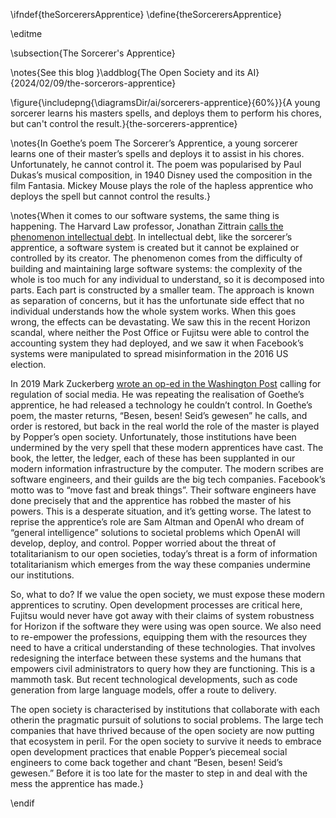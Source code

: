 \ifndef{theSorcerersApprentice}
\define{theSorcerersApprentice}

\editme

\subsection{The Sorcerer's Apprentice}

\notes{See this blog }\addblog{The Open Society and its AI}{2024/02/09/the-sorcerors-apprentice}

\figure{\includepng{\diagramsDir/ai/sorcerers-apprentice}{60%}}{A young sorcerer learns his masters spells, and deploys them to perform his chores, but can't control the result.}{the-sorcerers-apprentice}


\notes{In Goethe’s poem The Sorcerer’s Apprentice, a young sorcerer learns
one of their master’s spells and deploys it to assist in his
chores. Unfortunately, he cannot control it. The poem was popularised
by Paul Dukas’s musical composition, in 1940 Disney used the
composition in the film Fantasia. Mickey Mouse plays the role of the
hapless apprentice who deploys the spell but cannot control the
results.}

\notes{When it comes to our software systems, the same thing is
happening. The Harvard Law professor, Jonathan Zittrain
[calls the phenomenon intellectual debt](https://medium.com/berkman-klein-center/from-technical-debt-to-intellectual-debt-in-ai-e05ac56a502c). In
intellectual debt, like the sorcerer’s apprentice, a software system
is created but it cannot be explained or controlled by its
creator. The phenomenon comes from the difficulty of building and
maintaining large software systems: the complexity of the whole is too
much for any individual to understand, so it is decomposed into
parts. Each part is constructed by a smaller team. The approach is
known as separation of concerns, but it has the unfortunate side
effect that no individual understands how the whole system works. When
this goes wrong, the effects can be devastating. We saw this in the
recent Horizon scandal, where neither the Post Office or Fujitsu were
able to control the accounting system they had deployed, and we saw it
when Facebook’s systems were manipulated to spread misinformation in
the 2016 US election.

In 2019 Mark Zuckerberg [wrote an op-ed in the Washington Post](https://www.washingtonpost.com/opinions/mark-zuckerberg-the-internet-needs-new-rules-lets-start-in-these-four-areas/2019/03/29/9e6f0504-521a-11e9-a3f7-78b7525a8d5f_story.html) calling
for regulation of social media. He was repeating the realisation of
Goethe’s apprentice, he had released a technology he couldn’t
control. In Goethe’s poem, the master returns, “Besen, besen! Seid’s
gewesen” he calls, and order is restored, but back in the real world
the role of the master is played by Popper’s open
society. Unfortunately, those institutions have been undermined by the
very spell that these modern apprentices have cast. The book, the
letter, the ledger, each of these has been supplanted in our modern
information infrastructure by the computer. The modern scribes are
software engineers, and their guilds are the big tech
companies. Facebook’s motto was to “move fast and break things”. Their
software engineers have done precisely that and the apprentice has
robbed the master of his powers.  This is a desperate situation, and
it’s getting worse. The latest to reprise the apprentice’s role are
Sam Altman and OpenAI who dream of “general intelligence” solutions to
societal problems which OpenAI will develop, deploy, and
control. Popper worried about the threat of totalitarianism to our
open societies, today’s threat is a form of information
totalitarianism which emerges from the way these companies undermine
our institutions.

So, what to do? If we value the open society, we must expose these
modern apprentices to scrutiny. Open development processes are
critical here, Fujitsu would never have got away with their claims of
system robustness for Horizon if the software they were using was open
source.  We also need to re-empower the professions, equipping them
with the resources they need to have a critical understanding of these
technologies. That involves redesigning the interface between these
systems and the humans that empowers civil administrators to query how
they are functioning. This is a mammoth task. But recent technological
developments, such as code generation from large language models,
offer a route to delivery.

The open society is characterised by institutions that collaborate
with each otherin the pragmatic pursuit of solutions to social
problems. The large tech companies that have thrived because of the
open society are now putting that ecosystem in peril. For the open
society to survive it needs to embrace open development practices that
enable Popper’s piecemeal social engineers to come back together and
chant “Besen, besen! Seid’s gewesen.” Before it is too late for the
master to step in and deal with the mess the apprentice has made.}


\endif
